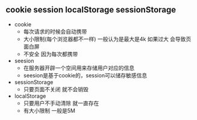 ## cookie session localStorage sessionStorage
  - cookie
    - 每次请求的时候会自动携带
    - 大小限制(每个浏览器都不一样) 一般认为是最大是4k 如果过大 会导致页面白屏
    - 不安全 因为每次都携带
  - seesion
    - 在服务器开辟一个空间用来存储用户对应的信息
    - seesion是基于cookie的，session可以储存敏感信息
  - sessionStorage
    - 只要页面不关闭 就不会销毁
  - localStorage
    - 只要用户不手动清除 就一直存在
    - 有大小限制 一般是5M

